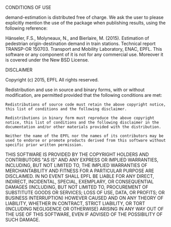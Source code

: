 
CONDITIONS OF USE

demand-estimation is distributed free of charge. We ask the user to please explicitly mention the use of the package when publishing results, using the following reference:

Hänseler, F.S., Molyneaux, N., and Bierlaire, M. (2015). Estimation of pedestrian origin-destination demand in train stations. Technical report TRANSP-OR 150703. Transport and Mobility Laboratory, ENAC, EPFL. 
This software or any component of it is not for any commercial use. Moreover it is covered under the New BSD License.

DISCLAIMER

Copyright (c) 2015, EPFL All rights reserved.

Redistribution and use in source and binary forms, with or without modification, are permitted provided that the following conditions are met:

    Redistributions of source code must retain the above copyright notice, this list of conditions and the following disclaimer.

    Redistributions in binary form must reproduce the above copyright notice, this list of conditions and the following disclaimer in the documentation and/or other materials provided with the distribution.

    Neither the name of the EPFL nor the names of its contributors may be used to endorse or promote products derived from this software without specific prior written permission.

THIS SOFTWARE IS PROVIDED BY THE COPYRIGHT HOLDERS AND CONTRIBUTORS "AS IS" AND ANY EXPRESS OR IMPLIED WARRANTIES, INCLUDING, BUT NOT LIMITED TO, THE IMPLIED WARRANTIES OF MERCHANTABILITY AND FITNESS FOR A PARTICULAR PURPOSE ARE DISCLAIMED. IN NO EVENT SHALL EPFL BE LIABLE FOR ANY DIRECT, INDIRECT, INCIDENTAL, SPECIAL, EXEMPLARY, OR CONSEQUENTIAL DAMAGES (INCLUDING, BUT NOT LIMITED TO, PROCUREMENT OF SUBSTITUTE GOODS OR SERVICES; LOSS OF USE, DATA, OR PROFITS; OR BUSINESS INTERRUPTION) HOWEVER CAUSED AND ON ANY THEORY OF LIABILITY, WHETHER IN CONTRACT, STRICT LIABILITY, OR TORT (INCLUDING NEGLIGENCE OR OTHERWISE) ARISING IN ANY WAY OUT OF THE USE OF THIS SOFTWARE, EVEN IF ADVISED OF THE POSSIBILITY OF SUCH DAMAGE.
